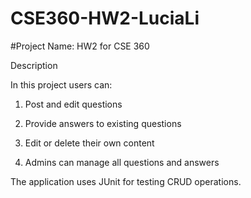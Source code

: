 # CSE360-HW2-LuciaLi

#Project Name: HW2 for CSE 360

Description

In this project users can:

1. Post and edit questions

2. Provide answers to existing questions

3. Edit or delete their own content

4. Admins can manage all questions and answers

The application uses JUnit for testing CRUD operations.
